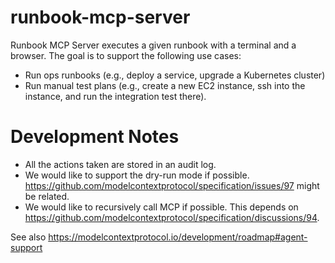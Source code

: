 # runbook-mcp-server

Runbook MCP Server executes a given runbook with a terminal and a browser. The goal is to support the following use cases:

- Run ops runbooks (e.g., deploy a service, upgrade a Kubernetes cluster)
- Run manual test plans (e.g., create a new EC2 instance, ssh into the instance, and run the integration test there).


# Development Notes

- All the actions taken are stored in an audit log.
- We would like to support the dry-run mode if possible. https://github.com/modelcontextprotocol/specification/issues/97 might be related.
- We would like to recursively call MCP if possible. This depends on https://github.com/modelcontextprotocol/specification/discussions/94.

See also https://modelcontextprotocol.io/development/roadmap#agent-support 
